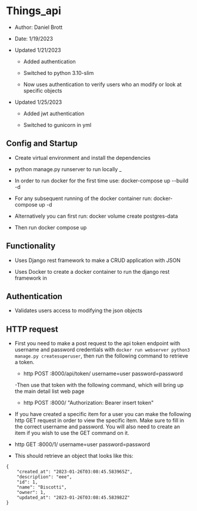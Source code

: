 # Things_api

- Author: Daniel Brott

- Date: 1/19/2023

- Updated 1/21/2023

  - Added authentication

  - Switched to python 3.10-slim

  - Now uses authentication to verify users who an modify or look at specific objects

- Updated 1/25/2023

  - Added jwt authentication

  - Switched to gunicorn in yml


## Config and Startup

- Create virtual environment and install the dependencies

- python manage.py runserver to run locally
_
- In order to run docker for the first time use: docker-compose up --build -d

- For any subsequent running of the docker container run: docker-compose up -d

- Alternatively you can first run: docker volume create postgres-data

- Then run docker compose up


## Functionality

- Uses Django rest framework to make a CRUD application with JSON

- Uses Docker to create a docker container to run the django rest framework in

## Authentication

- Validates users access to modifying the json objects

## HTTP request
- First you need to make a post request to the api token endpoint with username and password credentials
with ```docker run webserver python3 manage.py createsuperuser```, then run the following command to
retrieve a token.

  - http POST :8000/api/token/ username=user password=password

  -Then use that token with the following command, which will bring up the main detail list web page

  - http POST :8000/ "Authorization: Bearer insert token" 

- If you have created a specific item for a user you can make the following
http GET request in order to view the specific item. Make sure to fill in the correct
username and password. You will also need to create an item if you wish to use the GET command on it.

- http GET :8000/1/ username=user password=password

- This should retrieve an object that looks like this:

```EX:
{
    "created_at": "2023-01-26T03:08:45.583965Z",
    "description": "eee",
    "id": 1,
    "name": "Biscotti",
    "owner": 1,
    "updated_at": "2023-01-26T03:08:45.583982Z"
}
```



